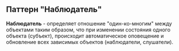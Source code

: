 ## Паттерн "Наблюдатель"

**Наблюдатель** - определяет отношение "один-ко-многим" между объектами таким образом, что при изменении состояния одного объекта (субъект), происходит автоматическое оповещение и обновление всех зависимых объектов (наблюдатели, слушатели).